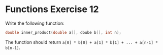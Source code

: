 # Functions Exercise 12

Write the following function:

```c
double inner_product(double a[], doube b[], int n);
```

The function should return `a[0] * b[0] + a[1] * b[1] + ... + a[n-1] * b[n-1]`.
